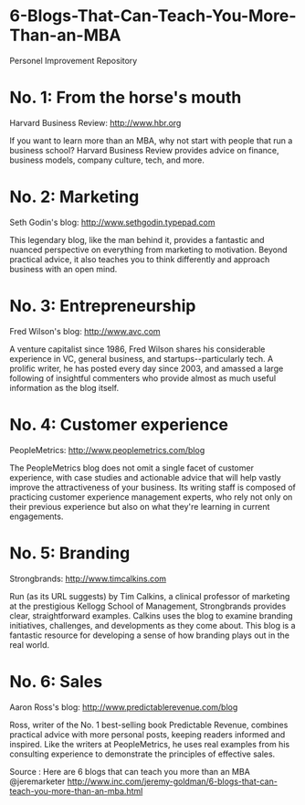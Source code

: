 # 6-Blogs-That-Can-Teach-You-More-Than-an-MBA
Personel Improvement Repository

# No. 1: From the horse's mouth

Harvard Business Review: http://www.hbr.org

If you want to learn more than an MBA, why not start with people that run a business school? Harvard Business Review provides advice on finance, business models, company culture, tech, and more.

# No. 2: Marketing

Seth Godin's blog: http://www.sethgodin.typepad.com

This legendary blog, like the man behind it, provides a fantastic and nuanced perspective on everything from marketing to motivation. Beyond practical advice, it also teaches you to think differently and approach business with an open mind.

# No. 3: Entrepreneurship

Fred Wilson's blog: http://www.avc.com

A venture capitalist since 1986, Fred Wilson shares his considerable experience in VC, general business, and startups--particularly tech. A prolific writer, he has posted every day since 2003, and amassed a large following of insightful commenters who provide almost as much useful information as the blog itself.

# No. 4: Customer experience

PeopleMetrics: http://www.peoplemetrics.com/blog

The PeopleMetrics blog does not omit a single facet of customer experience, with case studies and actionable advice that will help vastly improve the attractiveness of your business. Its writing staff is composed of practicing customer experience management experts, who rely not only on their previous experience but also on what they're learning in current engagements.

# No. 5: Branding

Strongbrands: http://www.timcalkins.com

Run (as its URL suggests) by Tim Calkins, a clinical professor of marketing at the prestigious Kellogg School of Management, Strongbrands provides clear, straightforward examples. Calkins uses the blog to examine branding initiatives, challenges, and developments as they come about. This blog is a fantastic resource for developing a sense of how branding plays out in the real world.

# No. 6: Sales

Aaron Ross's blog: http://www.predictablerevenue.com/blog

Ross, writer of the No. 1 best-selling book Predictable Revenue, combines practical advice with more personal posts, keeping readers informed and inspired. Like the writers at PeopleMetrics, he uses real examples from his consulting experience to demonstrate the principles of effective sales.


Source : Here are 6 blogs that can teach you more than an MBA @jeremarketer http://www.inc.com/jeremy-goldman/6-blogs-that-can-teach-you-more-than-an-mba.html
